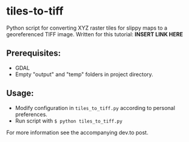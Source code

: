 # tiles-to-tiff
Python script for converting XYZ raster tiles for slippy maps to a georeferenced TIFF image. Written for this tutorial: **INSERT LINK HERE**

## Prerequisites:
- GDAL
- Empty "output" and "temp" folders in project directory. 

## Usage:
- Modify configuration in `tiles_to_tiff.py` according to personal preferences.
- Run script with `$ python tiles_to_tiff.py`

For more information see the accompanying dev.to post. 
